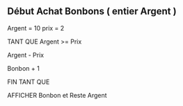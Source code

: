 ## Début Achat Bonbons ( entier Argent ) 

Argent = 10
prix = 2

  TANT QUE 
  Argent >= Prix    
   
   Argent - Prix
   
   Bonbon + 1
  
  FIN TANT QUE

AFFICHER Bonbon et Reste Argent 

